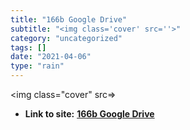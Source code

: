 ```yaml
---
title: "166b Google Drive"
subtitle: "<img class='cover' src=''>"
category: "uncategorized"
tags: []
date: "2021-04-06"
type: "rain"
---
```

<img class="cover" src=>


* **Link to site:** **[166b Google Drive](https://drive.google.com/drive/u/1/folders/0B2SSgva8RXyFSEZUcnNSM294UUE)**